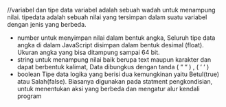 //variabel dan tipe data
variabel adalah sebuah wadah untuk menampung nilai.
tipedata adalah sebuah nilai yang tersimpan dalam suatu variabel dengan jenis yang berbeda.
- number
    untuk menyimpan nilai dalam bentuk angka, Seluruh tipe data angka di dalam JavaScript disimpan dalam bentuk desimal (float). Ukuran angka yang bisa ditampung sampai 64 bit.
- string
    untuk menampung nilai baik berupa text maupun karakter dan dapat berbentuk kalimat, Data dibungkus dengan tanda ( “  “ ) , ( ‘  ‘ )
- boolean
    Tipe data logika yang berisi dua kemungkinan yaitu Betul(true) atau Salah(false).
    Biasanya digunakan pada statment pengkondisian, untuk menentukan aksi yang berbeda dan mengatur alur kendali program